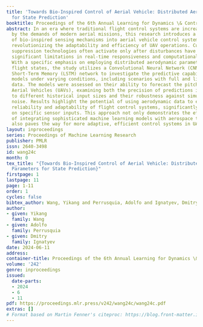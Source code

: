 ```yaml
---
title: 'Towards Bio-Inspired Control of Aerial Vehicle: Distributed Aerodynamic Parameters
  for State Prediction'
booktitle: Proceedings of the 6th Annual Learning for Dynamics \& Control Conference
abstract: In an era where traditional flight control systems are increasingly strained
  by the demands of modern aerial missions, this research introduces a novel integration
  of bio-inspired sensing mechanisms into aerial vehicle control systems, aimed at
  revolutionizing the adaptability and efficiency of UAV operations. Current gust
  suppression technologies often activate only after disturbances have occurred, highlighting
  significant limitations in real-time responsiveness and computational efficiency.
  With a specific emphasis on employing distributed aerodynamic parameters for predicting
  flight states, the study utilizes a Convolutional Neural Network (CNN) and a Long
  Short-Term Memory (LSTM) network to investigate the predictive capabilities of these
  models under varying conditions, including scenarios with full and limited input
  data. The models were assessed on their ability to forecast the pitch rate of Unmanned
  Aerial Vehicles (UAVs), examining both the precision of predictions in response
  to different historical input sizes and their robustness against simulated sensor
  noise. Results highlight the potential of using aerodynamic data to enhance the
  reliability and adaptability of flight control systems, significantly reducing dependency
  on specific sensor inputs. This approach not only demonstrates the effectiveness
  of integrating sophisticated machine learning models with aerospace technology but
  also paves the way for more adaptive, efficient control systems in UAV operations.
layout: inproceedings
series: Proceedings of Machine Learning Research
publisher: PMLR
issn: 2640-3498
id: wang24c
month: 0
tex_title: "{Towards Bio-Inspired Control of Aerial Vehicle: Distributed Aerodynamic
  Parameters for State Prediction}"
firstpage: 1
lastpage: 11
page: 1-11
order: 1
cycles: false
bibtex_author: Wang, Yikang and Perrusquia, Adolfo and Ignatyev, Dmitry
author:
- given: Yikang
  family: Wang
- given: Adolfo
  family: Perrusquia
- given: Dmitry
  family: Ignatyev
date: 2024-06-11
address:
container-title: Proceedings of the 6th Annual Learning for Dynamics \& Control Conference
volume: '242'
genre: inproceedings
issued:
  date-parts:
  - 2024
  - 6
  - 11
pdf: https://proceedings.mlr.press/v242/wang24c/wang24c.pdf
extras: []
# Format based on Martin Fenner's citeproc: https://blog.front-matter.io/posts/citeproc-yaml-for-bibliographies/
---
```

